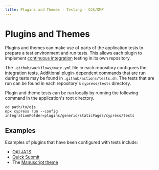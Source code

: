 ```yaml
---
title: Plugins and Themes - Testing - OJS/OMP
---
```


# Plugins and Themes

Plugins and themes can make use of parts of the application tests to prepare a test environment and run tests. This allows each plugin to implement [continuous integration](./continuous-integration) testing in its own repository.

The `.github/workflows/main.yml` file in each repository configures the integration tests. Additional plugin-dependent commands that are run during tests may be found in `.github/actions/tests.sh`. The tests that are run can be found in each repository's `cypress/tests` directory.

Plugin and theme tests can be run locally by running the following command in the application's root directory.

```
cd path/to/ojs
npx cypress run --config integrationFolder=plugins/generic/staticPages/cypress/tests
```

## Examples

Examples of plugins that have been configured with tests include:

- [OAI JATS](https://github.com/pkp/oaiJats)
- [Quick Submit](https://github.com/pkp/quickSubmit)
- The [Manuscript theme](https://github.com/pkp/defaultManuscript)
